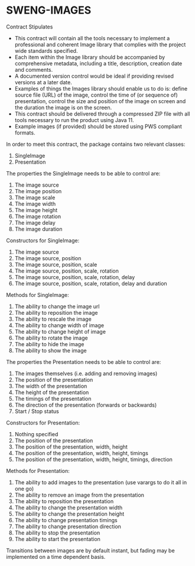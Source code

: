 # SWENG-IMAGES

Contract Stipulates
- This contract will contain all the tools necessary to implement a professional and coherent Image library that
complies with the project wide standards specified.
- Each item within the Image library should be accompanied by comprehensive metadata, including a title, description,
  creation date and comments.
- A documented version control would be ideal if providing revised versions at a later date.
- Examples of things the Images library should enable us to do is: define source file (URL) of the image, control the
  time of (or sequence of) presentation, control the size and position of the image on screen and the duration the
  image is on the screen.
- This contract should be delivered through a compressed ZIP file with all tools necessary to run the product using Java 11.
- Example images (if provided) should be stored using PWS compliant formats.

In order to meet this contract, the package contains two relevant classes:
1. SingleImage
2. Presentation

The properties the SingleImage needs to be able to control are: 
1. The image source
2. The image position
3. The image scale
4. The image width 
5. The image height
6. The image rotation
7. The image delay
8. The image duration

Constructors for SingleImage:
1. The image source
2. The image source, position
3. The image source, position, scale
4. The image source, position, scale, rotation
5. The image source, position, scale, rotation, delay
6. The image source, position, scale, rotation, delay and duration

Methods for SingleImage:
1. The ability to change the image url
2. The ability to reposition the image
3. The ability to rescale the image
4. The ability to change width of image
5. The ability to change height of image
6. The ability to rotate the image
7. The ability to hide the image
8. The ability to show the image

The properties the Presentation needs to be able to control are:
1. The images themselves (i.e. adding and removing images)
2. The position of the presentation
3. The width of the presentation
4. The height of the presentation
5. The timings of the presentation 
6. The direction of the presentation (forwards or backwards)
7. Start / Stop status

Constructors for Presentation:
1. Nothing specified
2. The position of the presentation
3. The position of the presentation, width, height
4. The position of the presentation, width, height, timings
5. The position of the presentation, width, height, timings, direction

Methods for Presentation:
1. The ability to add images to the presentation (use varargs to do it all in one go)
2. The ability to remove an image from the presentation
3. The ability to reposition the presentation
4. The ability to change the presentation width
5. The ability to change the presentation height
6. The ability to change presentation timings
7. The ability to change presentation direction
8. The ability to stop the presentation
9. The ability to start the presentation

Transitions between images are by default instant, but fading may be implemented on a time dependent basis.
